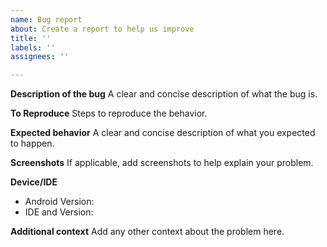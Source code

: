```yaml
---
name: Bug report
about: Create a report to help us improve
title: ''
labels: ''
assignees: ''

---
```


**Description of the bug**
A clear and concise description of what the bug is.

**To Reproduce**
Steps to reproduce the behavior.

**Expected behavior**
A clear and concise description of what you expected to happen.

**Screenshots**
If applicable, add screenshots to help explain your problem.

**Device/IDE**
 - Android Version: 
 - IDE and Version:

**Additional context**
Add any other context about the problem here.

